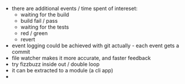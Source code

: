 - there are additional events / time spent of intereset:
  - waiting for the build
  - build fail / pass
  - waiting for the tests
  - red / green
  - revert
- event logging could be achieved with git actually - each event gets a commit
- file watcher makes it more accurate, and faster feedback
- try fizzbuzz inside out / double loop
- it can be extracted to a module (a cli app)
- 